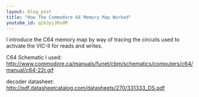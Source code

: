```yaml
---
layout: blog_post
title: "How The Commodore 64 Memory Map Worked"
youtube_id: qibJpjJ0sdM
---
```


I introduce the C64 memory map by way of tracing the circuits used to activate the VIC-II for reads and writes.

C64 Schematic I used: http://www.commodore.ca/manuals/funet/cbm/schematics/computers/c64/manual/c64-22r.gif

decoder datasheet: http://pdf.datasheetcatalog.com/datasheets/270/331333_DS.pdf



